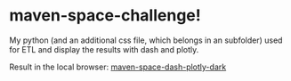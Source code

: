# maven-space-challenge!

My python (and an additional css file, which belongs in an subfolder) used for ETL and display the results with dash and plotly.


Result in the local browser:
[maven-space-dash-plotly-dark](https://user-images.githubusercontent.com/681887/184480658-15888fe7-0f19-4584-ac60-5a20488a4b8a.jpg)
